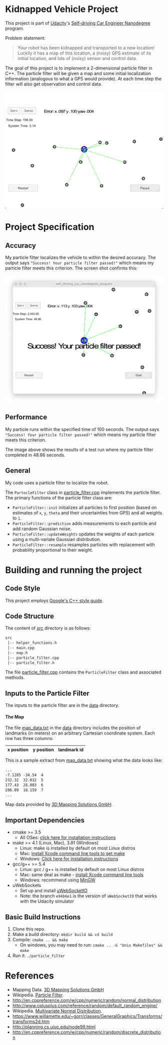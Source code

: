 # Kidnapped Vehicle Project

This project is part of [Udacity](https://www.udacity.com)'s [Self-driving Car Engineer Nanodegree](https://www.udacity.com/course/self-driving-car-engineer-nanodegree--nd013) program. 

Problem statement:
> Your robot has been kidnapped and transported to a new location! Luckily it has a map of this location, a (noisy) GPS estimate of its initial location, and lots of (noisy) sensor and control data.

The goal of this project is to implement a 2-dimensional particle filter in C++. The  particle filter will be given a map and some initial localization information (analogous to what a GPS would provide). At each time step the filter will also get observation and control data.

![Kidnapped Vehicle](images/particle_filter_kidnapped_vehicle.gif)

# Project Specification

## Accuracy
My particle filter localizes the vehicle to within the desired accuracy. The output says `"Success! Your particle filter passed!"` which means my particle filter meets this criterion. The screen shot confirms this:

![Success](images/particle_filter_success.png)

## Performance
My particle runs within the specified time of 100 seconds. The output says `"Success! Your particle filter passed!"` which means my particle filter meets this criterion.

The image above shows the results of a test run where my particle filter completed in 48.86 seconds.

## General
My code uses a particle filter to localize the robot.

The `PartocleFilter` class in [particle_filter.cpp](src/particle_filter.cpp) implements the particle filter. The primary functions of the particle filter class are:

* `ParticleFilter::init` initializes all particles to first position (based on estimates of `x`, `y`, `theta` and their uncertainties from GPS) and all weights to `1`.
* `ParticleFilter::prediction` adds measurements to each particle and add random Gaussian noise.
* `ParticleFilter::updateWeights` updates the weights of each particle using a multi-variate Gaussian distribution.
* `ParticleFilter::resample` resamples particles with replacement with probability proportional to their weight.

# Building and running the project

## Code Style

This project employs [Google's C++ style guide](https://google.github.io/styleguide/cppguide.html).

## Code Structure
The content of [src](src) directory is as follows:

```
src
 |-- helper_functions.h
 |-- main.cpp
 |-- map.h
 |-- particle_filter.cpp
 |-- particle_filter.h
```

The file [particle_filter.cpp](src/particle_filter.cpp) contains the `ParticleFilter` class and associated methods. 

## Inputs to the Particle Filter
The inputs to the particle filter are in the [data](data) directory.

#### The Map
The file [map_data.txt](data/map_data.txt) in the [data](data) directory includes the position of landmarks (in meters) on an arbitrary Cartesian coordinate system. Each row has three columns:

x position | y position | landmark id
:---|:---|:---

This is a sample extract from [map_data.txt](data/map_data.txt) showing what the data looks like:

```text
...
-7.1285	-34.54	4
232.32	32.032	5
177.43	28.083	6
286.89	18.159	7
...
```

Map data provided by [3D Mapping Solutions GmbH](#References).

## Important Dependencies

* cmake >= 3.5
    * All OSes: [click here for installation instructions](https://cmake.org/install/)
* make >= 4.1 (Linux, Mac), 3.81 (Windows)
    * Linux: make is installed by default on most Linux distros
    * Mac: [install Xcode command line tools to get make](https://developer.apple.com/xcode/features/)
    * Windows: [Click here for installation instructions](http://gnuwin32.sourceforge.net/packages/make.htm)
* gcc/g++ >= 5.4
    * Linux: gcc / g++ is installed by default on most Linux distros
    * Mac: same deal as make - [install Xcode command line tools](https://developer.apple.com/xcode/features/)
    * Windows: recommend using [MinGW](http://www.mingw.org/)
* uWebSockets
    * Set up and install [uWebSocketIO](https://github.com/uWebSockets/uWebSockets)
    * Note: the branch `e94b6e1` is the version of `uWebSocketIO` that works with the Udacity simulator

## Basic Build Instructions

1. Clone this repo.
2. Make a build directory: `mkdir build && cd build`
3. Compile: `cmake .. && make`
    * On windows, you may need to run: `cmake .. -G "Unix Makefiles" && make`
4. Run it: `./particle_filter`

# References
* Mapping Data. [3D Mapping Solutions GmbH](https://www.3d-mapping.de)
* Wikipedia. [Particle Filter](https://en.wikipedia.org/wiki/Particle_filter).
* http://en.cppreference.com/w/cpp/numeric/random/normal_distribution
* http://www.cplusplus.com/reference/random/default_random_engine/
* Wikipedia. [Multivariate Normal Distribution](https://en.wikipedia.org/wiki/Multivariate_normal_distribution).
* https://www.willamette.edu/~gorr/classes/GeneralGraphics/Transforms/transforms2d.htm
* http://planning.cs.uiuc.edu/node99.html
* http://en.cppreference.com/w/cpp/numeric/random/discrete_distribution
